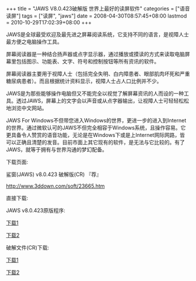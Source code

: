 +++
title = "JAWS V8.0.423破解版 世界上最好的读屏软件"
categories = ["语音读屏"]
tags = ["读屏", "jaws"]
date = 2008-04-30T08:57:45+08:00
lastmod = 2010-10-29T17:02:39+08:00
+++



JAWS是全球最受欢迎及最先进之屏幕阅读系统，它支持不同的语言，是视障人士最方便之电脑操作工具。

屏幕阅读器是一种结合扬声器或点字显示器，通过播放或摸读的方式来读取电脑屏幕里包括图示、功能表、文字、符号和控制按钮等所有资讯的软件。

屏幕阅读器主要用于视障人士（包括完全失明、白内障患者、眼部肌肉坏死和严重糖尿病患者）。而且根据统计资料显示，视障人士占人口比例并不少。

JAWS是为那些能够操作电脑但又不能完全以视觉了解屏幕资讯的人而设的一种工具。透过JAWS，屏幕上的文字会以声音或从点字器输出，让视障人士可轻轻松松地浏览中文网站。

JAWS For Windows不但带您进入Windows的世界，更进一步的进入到Internet的世界。通过微软认可的JAWS不但完全相容于Windows系统，且操作容易。它更具备令人赞赏的语音功能，无论是在Windows下或是上Internet网际网路，皆可以正确且清楚的发音。目前市面上其它现有的软件，是无法与它比较的。有了JAWS，就等于拥有与世界沟通的梦幻配备。

下载页面:

鲨窗(JAWS) v8.0.423 破解版(CR) 『荐』

<a href="http://www.3ddown.com/soft/23665.htm" target="_blank">http://www.3ddown.com/soft/23665.htm</a>

直接下载:

JAWS v8.0.423原版程序:

<a href="http://www.3ddown.com/download.asp?id=23665&dp=1&fid=6" target="_blank">下载1</a>

<a href="http://www.3ddown.com/download.asp?id=23665&dp=1&fid=7" target="_blank">下载2</a>

破解文件(CR)下载:

<a href="http://www.3ddown.com/specialdownload.asp?id=23665&dp=1&fid=6" target="_blank">下载1</a>

<a href="http://www.3ddown.com/specialdownload.asp?id=23665&dp=1&fid=7" target="_blank">下载2</a>